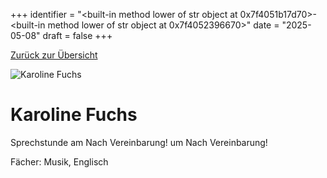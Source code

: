 
+++
identifier = "<built-in method lower of str object at 0x7f4051b17d70>-<built-in method lower of str object at 0x7f4052396670>"
date = "2025-05-08"
draft = false
+++

 [Zurück zur Übersicht](/schule/personen/)

<div class="row">
<div class="column">
<img src="/images/personal/Fuchs.jpg" alt="Karoline Fuchs"> 
</div>
<div class="column">

# Karoline Fuchs

Sprechstunde am Nach Vereinbarung! um Nach Vereinbarung!

Fächer: Musik,  Englisch













</div>
</div> 

